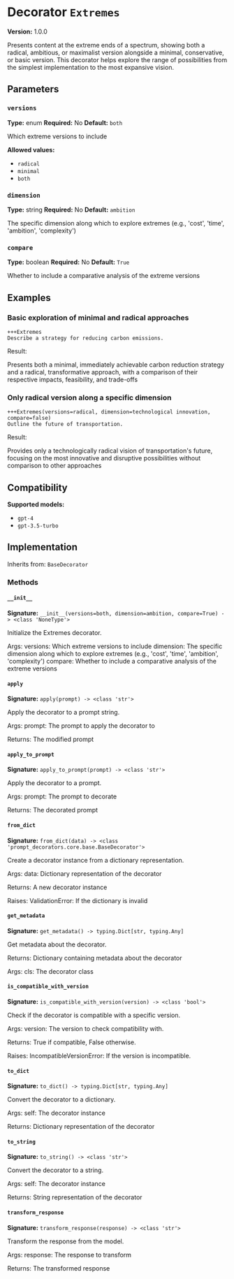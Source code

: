 # Decorator `Extremes`

**Version:** 1.0.0

Presents content at the extreme ends of a spectrum, showing both a radical, ambitious, or maximalist version alongside a minimal, conservative, or basic version. This decorator helps explore the range of possibilities from the simplest implementation to the most expansive vision.

## Parameters

### `versions`

**Type:** enum
**Required:** No
**Default:** `both`

Which extreme versions to include

**Allowed values:**

- `radical`
- `minimal`
- `both`

### `dimension`

**Type:** string
**Required:** No
**Default:** `ambition`

The specific dimension along which to explore extremes (e.g., 'cost', 'time', 'ambition', 'complexity')

### `compare`

**Type:** boolean
**Required:** No
**Default:** `True`

Whether to include a comparative analysis of the extreme versions

## Examples

### Basic exploration of minimal and radical approaches

```
+++Extremes
Describe a strategy for reducing carbon emissions.
```

Result:

Presents both a minimal, immediately achievable carbon reduction strategy and a radical, transformative approach, with a comparison of their respective impacts, feasibility, and trade-offs

### Only radical version along a specific dimension

```
+++Extremes(versions=radical, dimension=technological innovation, compare=false)
Outline the future of transportation.
```

Result:

Provides only a technologically radical vision of transportation's future, focusing on the most innovative and disruptive possibilities without comparison to other approaches

## Compatibility

**Supported models:**

- `gpt-4`
- `gpt-3.5-turbo`

## Implementation

Inherits from: `BaseDecorator`

### Methods

#### `__init__`

**Signature:** `__init__(versions=both, dimension=ambition, compare=True) -> <class 'NoneType'>`

Initialize the Extremes decorator.

Args:
    versions: Which extreme versions to include
    dimension: The specific dimension along which to explore extremes (e.g., 'cost', 'time', 'ambition', 'complexity')
    compare: Whether to include a comparative analysis of the extreme versions

#### `apply`

**Signature:** `apply(prompt) -> <class 'str'>`

Apply the decorator to a prompt string.

Args:
    prompt: The prompt to apply the decorator to


Returns:
    The modified prompt

#### `apply_to_prompt`

**Signature:** `apply_to_prompt(prompt) -> <class 'str'>`

Apply the decorator to a prompt.

Args:
    prompt: The prompt to decorate

Returns:
    The decorated prompt

#### `from_dict`

**Signature:** `from_dict(data) -> <class 'prompt_decorators.core.base.BaseDecorator'>`

Create a decorator instance from a dictionary representation.

Args:
    data: Dictionary representation of the decorator

Returns:
    A new decorator instance

Raises:
    ValidationError: If the dictionary is invalid

#### `get_metadata`

**Signature:** `get_metadata() -> typing.Dict[str, typing.Any]`

Get metadata about the decorator.

Returns:
    Dictionary containing metadata about the decorator


Args:
    cls: The decorator class

#### `is_compatible_with_version`

**Signature:** `is_compatible_with_version(version) -> <class 'bool'>`

Check if the decorator is compatible with a specific version.

Args:
    version: The version to check compatibility with.


Returns:
    True if compatible, False otherwise.


Raises:
    IncompatibleVersionError: If the version is incompatible.

#### `to_dict`

**Signature:** `to_dict() -> typing.Dict[str, typing.Any]`

Convert the decorator to a dictionary.

Args:
    self: The decorator instance

Returns:
    Dictionary representation of the decorator

#### `to_string`

**Signature:** `to_string() -> <class 'str'>`

Convert the decorator to a string.

Args:
    self: The decorator instance

Returns:
    String representation of the decorator

#### `transform_response`

**Signature:** `transform_response(response) -> <class 'str'>`

Transform the response from the model.

Args:
    response: The response to transform

Returns:
    The transformed response
